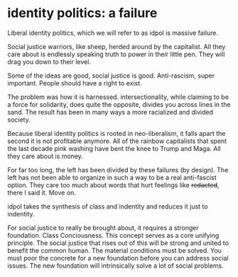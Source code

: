 # identity politics: a failure
Liberal identity politics, which we will refer to as idpol is massive failure. 

Social justice warriors, like sheep, herded around by the capitalist. All they care about is endlessly speaking truth to power in their little pen. They will drag you down to their level.

Some of the ideas are good, social justice is good. Anti-rascism, super important. People should have a right to exist. 

The problem was how it is harnessed. intersectionality, while claiming to be a force for solidarity, does quite the opposite, divides you across lines in the sand. The result has been in many ways a more racialized and divided society.

Because liberal identity politics is rooted in neo-liberalism, it falls apart the second it is not profitable anymore. All of the rainbow capitalists that spent the last decade pink washing have bent the knee to Trump and Maga. All they care about is money.

For far too long, the left has been divided by these failures (by design). The left has not been able to organize in such a way to be a real anti-fascist option. They care too much about words that hurt feelings like ~~redacted~~, there I said it. Move on.

idpol takes the synthesis of class and indentity and reduces it just to indentity. 

For social justice to really be brought about, it requires a stronger foundation. Class Conciousness. This concept serves as a core unifying principle. The social justice that rises out of this will be strong and united to benefit the common human. The material conditions must be solved. You must poor the concrete for a new foundation before you can address social issues. The new foundation will intrinsically solve a lot of social problems.
